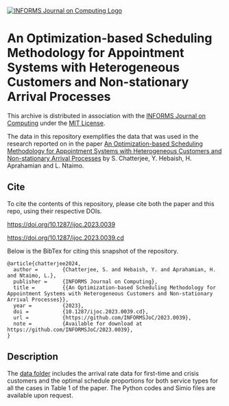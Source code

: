 [![INFORMS Journal on Computing Logo](https://INFORMSJoC.github.io/logos/INFORMS_Journal_on_Computing_Header.jpg)](https://pubsonline.informs.org/journal/ijoc)

# An Optimization-based Scheduling Methodology for Appointment Systems with Heterogeneous Customers and Non-stationary Arrival Processes

This archive is distributed in association with the [INFORMS Journal on
Computing](https://pubsonline.informs.org/journal/ijoc) under the [MIT License](LICENSE).

The data in this repository exemplifies the data
that was used in the research reported on in the paper 
[An Optimization-based Scheduling Methodology for Appointment Systems with Heterogeneous Customers and Non-stationary Arrival Processes](https://doi.org/10.1287/ijoc.2023.0039) by S. Chatterjee, Y. Hebaish, H. Aprahamian and L. Ntaimo. 

## Cite

To cite the contents of this repository, please cite both the paper and this repo, using their respective DOIs.

https://doi.org/10.1287/ijoc.2023.0039

https://doi.org/10.1287/ijoc.2023.0039.cd

Below is the BibTex for citing this snapshot of the repository.

```
@article{chatterjee2024,
  author =        {Chatterjee, S. and Hebaish, Y. and Aprahamian, H. and Ntaimo, L.},
  publisher =     {INFORMS Journal on Computing},
  title =         {{An Optimization-based Scheduling Methodology for Appointment Systems with Heterogeneous Customers and Non-stationary Arrival Processes}},
  year =          {2023},
  doi =           {10.1287/ijoc.2023.0039.cd},
  url =           {https://github.com/INFORMSJoC/2023.0039},
  note =          {Available for download at https://github.com/INFORMSJoC/2023.0039},
}  
```

## Description

The [data folder](data) includes the arrival rate data for first-time and crisis customers and the optimal schedule proportions for both service types for all the cases in Table 1 of the paper. The Python codes and Simio files are available upon request.
